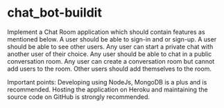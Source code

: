 # chat_bot-buildit

Implement a Chat Room application which should contain features as mentioned below.
A user should be able to sign-in and or sign-up.
A user should be able to see other users.
Any user can start a private chat with another user of their choice.
Any user should be able to chat in a public conversation room. 
Any user can create a conversation room but cannot add users to the room. Other users should add themselves to the room. 


Important points:
Developing using NodeJs, MongoDB is a plus and is recommended.
Hosting the application on Heroku and maintaining the source code on GitHub is strongly recommended.
